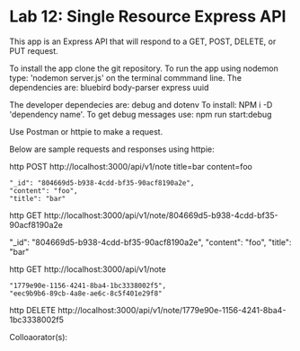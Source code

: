 # Lab 12: Single Resource Express API

This app is an Express API that will respond to a GET, POST, DELETE, or PUT request.

To install the app clone the git repository. To run the app using nodemon type: 'nodemon server.js' on the terminal commmand line.
The dependencies are:
bluebird
body-parser
express
uuid

The developer dependecies are: debug and dotenv To install: NPM i -D 'dependency name'. To get debug messages use: npm run start:debug

Use Postman or httpie to make a request.

Below are sample requests and responses using httpie:

http POST http://localhost:3000/api/v1/note title=bar content=foo

    "_id": "804669d5-b938-4cdd-bf35-90acf8190a2e",
    "content": "foo",
    "title": "bar"

http GET http://localhost:3000/api/v1/note/804669d5-b938-4cdd-bf35-90acf8190a2e

"_id": "804669d5-b938-4cdd-bf35-90acf8190a2e",
    "content": "foo",
    "title": "bar"

http GET http://localhost:3000/api/v1/note

    "1779e90e-1156-4241-8ba4-1bc3338002f5",
    "eec9b9b6-89cb-4a8e-ae6c-8c5f401e29f8"

http DELETE http://localhost:3000/api/v1/note/1779e90e-1156-4241-8ba4-1bc3338002f5


Colloaorator(s):